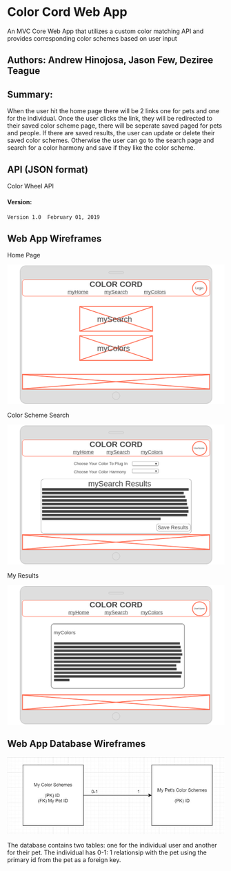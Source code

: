 # Color Cord Web App

An MVC Core Web App that utilizes a custom color matching API and provides corresponding color schemes based on user input

## Authors: Andrew Hinojosa, Jason Few, Deziree Teague

## Summary:

When the user hit the home page there will be 2 links one for pets and one for the individual. Once the user clicks the link, they will be redirected to their saved color scheme page, there will be seperate saved paged for pets and people. If there are saved results, the user can update or delete their saved color schemes. Otherwise the user can go to the search page and search for a color harmony and save if they like the color scheme.

## API (JSON format)
Color Wheel API

#### Version:
```
Version 1.0  February 01, 2019
```

## Web App Wireframes

Home Page

![Home Page](https://github.com/clothing-color-coordinator/Web-App/blob/master/Assets/1-Homepage.png)

Color Scheme Search

![Color Scheme Search](https://github.com/clothing-color-coordinator/Web-App/blob/master/Assets/2-Color-Scheme-Search.png)

My Results

![myHuman Results](https://github.com/clothing-color-coordinator/Web-App/blob/master/Assets/3-myHuman-Results.png)


## Web App Database Wireframes

![colormatchdb](https://github.com/clothing-color-coordinator/Web-App/blob/master/Assets/colormatchdb.JPG)

The database contains two tables: one for the individual user and another for their pet.  The individual has 0-1: 1 relationsip with the pet using the primary id from the pet as a foreign key.
